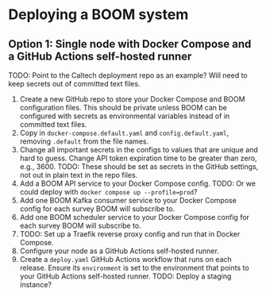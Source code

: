 # Deploying a BOOM system

## Option 1: Single node with Docker Compose and a GitHub Actions self-hosted runner

TODO: Point to the Caltech deployment repo as an example?
Will need to keep secrets out of committed text files.

1. Create a new GitHub repo to store your Docker Compose and BOOM configuration
   files.
   This should be private unless BOOM can be configured with secrets as
   environmental variables instead of in committed text files.
1. Copy in `docker-compose.default.yaml` and `config.default.yaml`, removing
   `.default` from the file names.
1. Change all important secrets in the configs to values that are unique and
   hard to guess.
   Change API token expiration time to be greater than zero, e.g., 3600.
   TODO: These should be set as secrets in the GitHub settings, not out
   in plain text in the repo files.
1. Add a BOOM API service to your Docker Compose config.
   TODO: Or we could deploy with `docker compose up --profile=prod`?
1. Add one BOOM Kafka consumer service to your Docker Compose config for each
   survey BOOM will subscribe to.
1. Add one BOOM scheduler service to your Docker Compose config for each survey
   BOOM will subscribe to.
1. TODO: Set up a Traefik reverse proxy config and run that in Docker Compose.
1. Configure your node as a GitHub Actions self-hosted runner.
1. Create a `deploy.yaml` GitHub Actions workflow that runs on each release.
   Ensure its `environment` is set to the environment that points to your
   GitHub Actions self-hosted runner.
   TODO: Deploy a staging instance?
